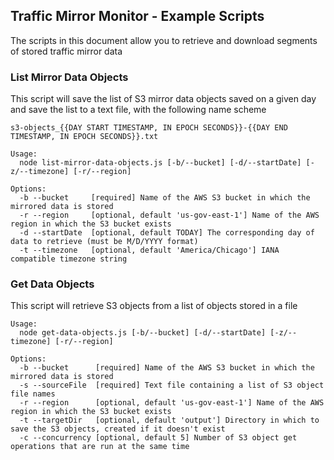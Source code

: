 ## Traffic Mirror Monitor - Example Scripts
The scripts in this document allow you to retrieve and download segments of stored traffic mirror data

### List Mirror Data Objects

This script will save the list of S3 mirror data objects saved on a given day and save the list to a text file,
with the following name scheme

`s3-objects_{{DAY START TIMESTAMP, IN EPOCH SECONDS}}-{{DAY END TIMESTAMP, IN EPOCH SECONDS}}.txt`

```
Usage:
  node list-mirror-data-objects.js [-b/--bucket] [-d/--startDate] [-z/--timezone] [-r/--region]

Options:
  -b --bucket     [required] Name of the AWS S3 bucket in which the mirrored data is stored
  -r --region     [optional, default 'us-gov-east-1'] Name of the AWS region in which the S3 bucket exists
  -d --startDate  [optional, default TODAY] The corresponding day of data to retrieve (must be M/D/YYYY format)
  -t --timezone   [optional, default 'America/Chicago'] IANA compatible timezone string
```

### Get Data Objects

This script will retrieve S3 objects from a list of objects stored in a file

```
Usage:
  node get-data-objects.js [-b/--bucket] [-d/--startDate] [-z/--timezone] [-r/--region]

Options:
  -b --bucket      [required] Name of the AWS S3 bucket in which the mirrored data is stored
  -s --sourceFile  [required] Text file containing a list of S3 object file names
  -r --region      [optional, default 'us-gov-east-1'] Name of the AWS region in which the S3 bucket exists
  -t --targetDir   [optional, default 'output'] Directory in which to save the S3 objects, created if it doesn't exist
  -c --concurrency [optional, default 5] Number of S3 object get operations that are run at the same time
```